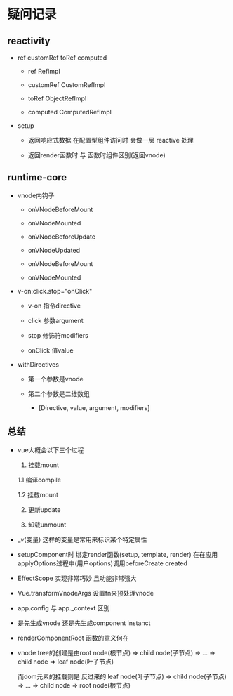 # 疑问记录

## reactivity

- ref customRef toRef computed

  - ref RefImpl

  - customRef CustomRefImpl

  - toRef ObjectRefImpl

  - computed ComputedRefImpl

- setup 

  - 返回响应式数据 在配置型组件访问时 会做一层 reactive 处理

  - 返回render函数时 与 函数时组件区别(返回vnode)

## 

## runtime-core

- vnode内钩子

  - onVNodeBeforeMount

  - onVNodeMounted

  - onVNodeBeforeUpdate

  - onVNodeUpdated

  - onVNodeBeforeMount

  - onVNodeMounted

- v-on:click.stop="onClick"

  - v-on 指令directive

  - click 参数argument

  - stop 修饰符modifiers

  - onClick 值value

- withDirectives

  - 第一个参数是vnode

  - 第二个参数是二维数组

    - [Directive, value, argument, modifiers]

## 总结

  - vue大概会以下三个过程

    1. 挂载mount

      1.1 编译compile

      1.2 挂载mount


    2. 更新update

    3. 卸载unmount

  - __v_(变量) 这样的变量是常用来标识某个特定属性

  - setupComponent时 绑定render函数(setup, template, render) 在在应用applyOptions过程中(用户options)调用beforeCreate created

  - EffectScope 实现非常巧妙 且功能非常强大

  - Vue.transformVnodeArgs 设置fn来预处理vnode

  - app.config 与 app._context 区别


  - 是先生成vnode 还是先生成component instanct

  - renderComponentRoot 函数的意义何在

  - vnode tree的创建是由root node(根节点) => child node(子节点) => ... => child node => leaf node(叶子节点)

    而dom元素的挂载则是 反过来的 leaf node(叶子节点) => child node(子节点) => ... => child node => root node(根节点)

  
